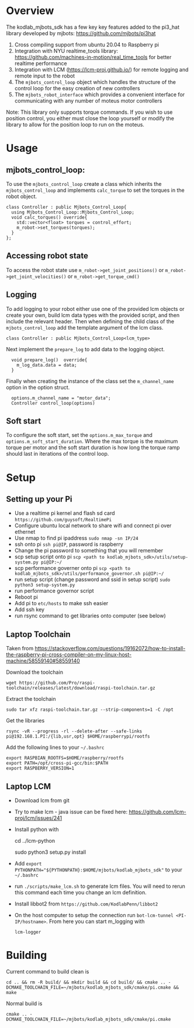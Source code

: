 # Overview
The kodlab_mjbots_sdk has a few key key features added to the 
pi3_hat library developed by mjbots: https://github.com/mjbots/pi3hat
1. Cross compiling support from ubuntu 20.04 to Raspberry pi
2. Integration with NYU realtime_tools library: https://github.com/machines-in-motion/real_time_tools 
for better realtime performance
3. Integration with LCM (https://lcm-proj.github.io/) for remote logging and remote input to the robot
4.  The `mjbots_control_loop` object which handles the structure of the control loop for
the easy creation of new controllers
5. The `mjbots_robot_interface` which provides a convenient interface for communicating with any number
of moteus motor controllers 

Note: This library only supports torque commands. If you wish to use
position control, you either must close the loop yourself or modify the 
library to allow for the position loop to run on the moteus.

# Usage
## mjbots_control_loop:
To use the `mjbots_control_loop` create a class which inherits the `mjbots_control_loop`
and implements `calc_torque` to set the torques in the robot object. 

    class Controller : public Mjbots_Control_Loop{
      using Mjbots_Control_Loop::Mjbots_Control_Loop;
      void calc_torques() override{
        std::vector<float> torques = control_effort;
        m_robot->set_torques(torques);
      }    
    };

## Accessing robot state
To access the robot state use `m_robot->get_joint_positions()` or `m_robot->get_joint_velocities()`
or `m_robot->get_torque_cmd()`

## Logging
To add logging to your robot either use one of the provided lcm objects or create your own, build
lcm data types with the provided script, and then include the relevant header. Then when defining
the child class of the `mjbots_control_loop` add the template argument of the lcm class.
 
    class Controller : public Mjbots_Control_Loop<lcm_type>
 
Next implement the `prepare_log` to add data to the logging object.

      void prepare_log()  override{
        m_log_data.data = data;
      }
 
Finally when creating the instance of the class set the `m_channel_name` option in the option struct.

      options.m_channel_name = "motor_data";
      Controller control_loop(options)

## Soft start
To configure the soft start, set the `options.m_max_torque` and `options.m_soft_start_duration`. Where the
max torque is the maximum torque per motor and the soft start duration is how long the torque ramp should last
in iterations of the control loop. 

# Setup

## Setting up your Pi
* Use a realtime pi kernel and flash sd card `https://github.com/guysoft/RealtimePi`
* Configure ubuntu local network to share wifi and connect pi over ethernet
* Use nmap to find pi ipaddress `sudo nmap -sn IP/24`
* ssh onto pi `ssh pi@IP`, password is raspberry
* Change the pi password to something that you will remember
* scp setup script onto pi `scp <path to kodlab_mjbots_sdk>/utils/setup-system.py pi@IP:~/`
* scp performance governer onto pi `scp <path to kodlab_mjbots_sdk>/utils/performance_governor.sh pi@IP:~/`
* run setup script (change password and ssid in setup script) `sudo python3 setup-system.py`
* run performance governor script
* Reboot pi
* Add pi to `etc/hosts` to make ssh easier
* Add ssh key
* run rsync command to get libraries onto computer (see below)


## Laptop Toolchain 
Taken from https://stackoverflow.com/questions/19162072/how-to-install-the-raspberry-pi-cross-compiler-on-my-linux-host-machine/58559140#58559140

Download the toolchain

    wget https://github.com/Pro/raspi-toolchain/releases/latest/download/raspi-toolchain.tar.gz

Extract the toolchain

    sudo tar xfz raspi-toolchain.tar.gz --strip-components=1 -C /opt

Get the libraries

    rsync -vR --progress -rl --delete-after --safe-links pi@192.168.1.PI:/{lib,usr,opt} $HOME/raspberrypi/rootfs

Add the following lines to your `~/.bashrc`

    export RASPBIAN_ROOTFS=$HOME/raspberry/rootfs
    export PATH=/opt/cross-pi-gcc/bin:$PATH
    export RASPBERRY_VERSION=1


## Laptop LCM
* Download lcm from git
* Try to make lcm - java issue can be fixed here: https://github.com/lcm-proj/lcm/issues/241 
* Install python with
    
    
    cd ../lcm-python
    
    sudo python3 setup.py install
* Add `export PYTHONPATH="${PYTHONPATH}:$HOME/mjbots/kodlab_mjbots_sdk"` to your `~/.bashrc`
* run `./scripts/make_lcm.sh` to generate lcm files. You will need to rerun this command each time you change an lcm definition.
* Install libbot2 from `https://github.com/KodlabPenn/libbot2`

* On the host computer to setup the connection run `bot-lcm-tunnel <PI-IP/hostname>`. From here you can start m_logging with


      lcm-logger


# Building
Current command to build clean is

    cd .. && rm -R build/ && mkdir build && cd build/ && cmake .. -DCMAKE_TOOLCHAIN_FILE=~/mjbots/kodlab_mjbots_sdk/cmake/pi.cmake && make

Normal build is 

    cmake .. -DCMAKE_TOOLCHAIN_FILE=~/mjbots/kodlab_mjbots_sdk/cmake/pi.cmake
    
